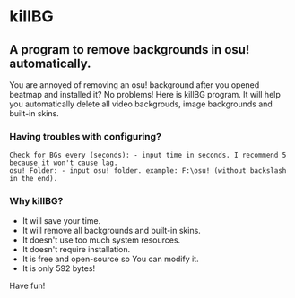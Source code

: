 # killBG
## A program to remove backgrounds in osu! automatically.

You are annoyed of removing an osu! background after you opened beatmap and installed it?
No problems! Here is killBG program. It will help you automatically delete all video backgrouds, image backgrounds and built-in skins.

### Having troubles with configuring?

```
Check for BGs every (seconds): - input time in seconds. I recommend 5 because it won't cause lag.
osu! Folder: - input osu! folder. example: F:\osu! (without backslash in the end).
```

### Why killBG?
- It will save your time.
- It will remove all backgrounds and built-in skins.
- It doesn't use too much system resources.
- It doesn't require installation.
- It is free and open-source so You can modify it.
- It is only 592 bytes!

Have fun!
